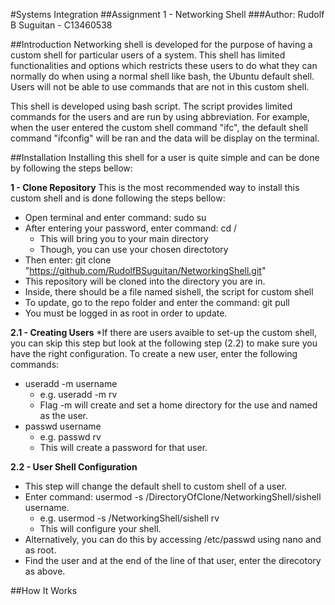 #Systems Integration
##Assignment 1 - Networking Shell
###Author: Rudolf B Suguitan - C13460538

##Introduction
Networking shell is developed for the purpose of having a custom shell
for particular users of a system. This shell has limited functionalities 
and options which restricts these users to do what they can normally do 
when using a normal shell like bash, the Ubuntu default shell. Users will 
not be able to use commands that are not in this custom shell.

This shell is developed using bash script. The script provides limited 
commands for the users and are run by using abbreviation. For example, 
when the user entered the custom shell command "ifc", the default shell
command "ifconfig" will be ran and the data will be display on the terminal.

##Installation
Installing this shell for a user is quite simple and can be done by following
the steps bellow:

**1 - Clone Repository**
This is the most recommended way to install this custom shell and is 
done following the steps bellow:
- Open terminal and enter command: sudo su
- After entering your password, enter command: cd /
	- This will bring you to your main directory
	- Though, you can use your chosen directotory
- Then enter: git clone "https://github.com/RudolfBSuguitan/NetworkingShell.git"
- This repository will be cloned into the directory you are in.
- Inside, there should be a file named sishell, the script for custom shell
- To update, go to the repo folder and enter the command: git pull
- You must be logged in as root in order to update.

**2.1 - Creating Users**
*If there are users avaible to set-up the custom shell, you can skip this step but 
look at the following step (2.2) to make sure you have the right configuration.	
To create a new user, enter the following commands:
- useradd -m username
	- e.g. useradd -m rv
	- Flag -m will create and set a home directory for the use and named as the user.
- passwd username
	- e.g. passwd rv
	- This will create a password for that user.

**2.2 - User Shell Configuration**
- This step will change the default shell to custom shell of a user.
- Enter command: usermod -s /DirectoryOfClone/NetworkingShell/sishell username.	
	- e.g. usermod -s /NetworkingShell/sishell rv
	- This will configure your shell.
- Alternatively, you can do this by accessing /etc/passwd using nano and as root.
- Find the user and at the end of the line of that user, enter the direcotory as above.

##How It Works
